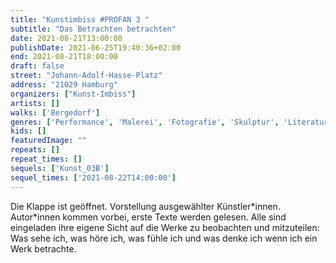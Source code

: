 ```yaml
---
title: "Kunstimbiss #PROFAN 3 "
subtitle: "Das Betrachten betrachten"
date: 2021-08-21T13:00:00
publishDate: 2021-06-25T19:40:36+02:00
end: 2021-08-21T18:00:00
draft: false
street: "Johann-Adolf-Hasse-Platz"
address: "21029 Hamburg"
organizers: ["Kunst-Imbiss"]
artists: []
walks: ['Bergedorf']
genres: ['Performance', 'Malerei', 'Fotografie', 'Skulptur', 'Literatur']
kids: []
featuredImage: ""
repeats: []
repeat_times: []
sequels: ['Kunst_03B']
sequel_times: ['2021-08-22T14:00:00']
---
```


Die Klappe ist geöffnet. Vorstellung ausgewählter Künstler\*innen. Autor\*innen kommen vorbei, erste Texte werden gelesen.  Alle sind eingeladen ihre eigene Sicht auf die Werke zu beobachten und mitzuteilen: Was sehe ich, was höre ich, was fühle ich und was denke ich wenn ich ein Werk betrachte. 